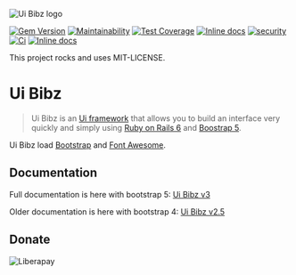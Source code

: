 ![Ui Bibz logo](https://repository-images.githubusercontent.com/29547689/e29b2180-0d59-11eb-89f3-4541571d7c67)

[![Gem Version](https://badge.fury.io/rb/ui_bibz.svg)](https://badge.fury.io/rb/ui_bibz)
[![Maintainability](https://api.codeclimate.com/v1/badges/cfbe9828c32d69581534/maintainability)](https://codeclimate.com/github/thooams/ui_bibz/maintainability)
[![Test Coverage](https://api.codeclimate.com/v1/badges/cfbe9828c32d69581534/test_coverage)](https://codeclimate.com/github/thooams/ui_bibz/test_coverage)
[![Inline docs](http://inch-ci.org/github/thooams/ui_bibz.svg?branch=master)](http://inch-ci.org/github/thooams/ui_bibz)
[![security](https://hakiri.io/github/thooams/ui_bibz/main.svg)](https://hakiri.io/github/thooams/ui_bibz/main)
[![Ci](https://github.com/thooams/ui_bibz/workflows/CI/badge.svg)](https://github.com/thooams/ui_bibz/actions)
[![Inline docs](http://inch-ci.org/github/thooams/ui_bibz.svg?branch=main)](http://inch-ci.org/github/thooams/ui_bibz)

This project rocks and uses MIT-LICENSE.

# Ui Bibz
> Ui Bibz is an [Ui framework](https://en.wikipedia.org/wiki/CSS_framework)
> that allows you to build an interface very quickly and simply
> using [Ruby on Rails 6](http://rubyonrails.org/) and [Boostrap 5](http://getbootstrap.com/).

Ui Bibz load [Bootstrap](http://getbootstrap.com/) and [Font Awesome](http://fontawesome.io/).

## Documentation
Full documentation is here with bootstrap 5:
[Ui Bibz v3](http://hummel.link/ui-bibz/)

Older documentation is here with bootstrap 4:
[Ui Bibz v2.5](http://hummel.link/ui-bibz/docs/v2.5/)


## Donate
![Liberapay](https://img.shields.io/liberapay/patrons/Thomas.svg?logo=liberapay)
